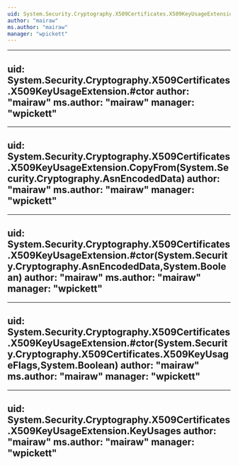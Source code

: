 ```yaml
---
uid: System.Security.Cryptography.X509Certificates.X509KeyUsageExtension
author: "mairaw"
ms.author: "mairaw"
manager: "wpickett"
---
```


---
uid: System.Security.Cryptography.X509Certificates.X509KeyUsageExtension.#ctor
author: "mairaw"
ms.author: "mairaw"
manager: "wpickett"
---

---
uid: System.Security.Cryptography.X509Certificates.X509KeyUsageExtension.CopyFrom(System.Security.Cryptography.AsnEncodedData)
author: "mairaw"
ms.author: "mairaw"
manager: "wpickett"
---

---
uid: System.Security.Cryptography.X509Certificates.X509KeyUsageExtension.#ctor(System.Security.Cryptography.AsnEncodedData,System.Boolean)
author: "mairaw"
ms.author: "mairaw"
manager: "wpickett"
---

---
uid: System.Security.Cryptography.X509Certificates.X509KeyUsageExtension.#ctor(System.Security.Cryptography.X509Certificates.X509KeyUsageFlags,System.Boolean)
author: "mairaw"
ms.author: "mairaw"
manager: "wpickett"
---

---
uid: System.Security.Cryptography.X509Certificates.X509KeyUsageExtension.KeyUsages
author: "mairaw"
ms.author: "mairaw"
manager: "wpickett"
---
